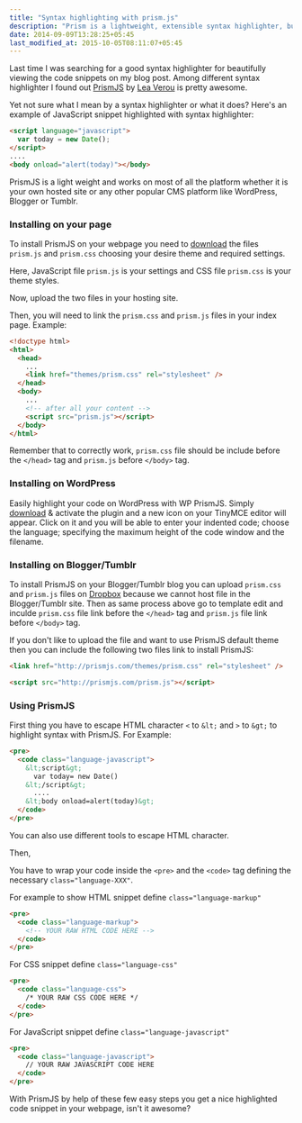 ```yaml
---
title: "Syntax highlighting with prism.js"
description: "Prism is a lightweight, extensible syntax highlighter, built with modern web standards in mind."
date: 2014-09-09T13:28:25+05:45
last_modified_at: 2015-10-05T08:11:07+05:45
---
```


Last time I was searching for a good syntax highlighter for beautifully viewing the code snippets on my blog post. Among different syntax highlighter I found out <a href="http://prismjs.com" rel="nofollow">PrismJS</a> by <a href="http://lea.verou.me" rel="nofollow">Lea Verou</a> is pretty awesome.

Yet not sure what I mean by a syntax highlighter or what it does? Here's an example of JavaScript snippet highlighted with syntax highlighter:

```html
<script language="javascript">
  var today = new Date();
</script>
....
<body onload="alert(today)"></body>
```

PrismJS is a light weight and works on most of all the platform whether it is your own hosted site or any other popular CMS platform like WordPress, Blogger or Tumblr.

### Installing on your page

To install PrismJS on your webpage you need to <a href="http://prismjs.com/download.html" rel="nofollow">download</a> the files `prism.js` and `prism.css` choosing your desire theme and required settings.

Here, JavaScript file `prism.js` is your settings and CSS file `prism.css` is your theme styles.

Now, upload the two files in your hosting site.

Then, you will need to link the `prism.css` and `prism.js` files in your index page. Example:

```html
<!doctype html>
<html>
  <head>
    ...
    <link href="themes/prism.css" rel="stylesheet" />
  </head>
  <body>
    ...
    <!-- after all your content -->
    <script src="prism.js"></script>
  </body>
</html>
```

Remember that to correctly work, `prism.css` file should be include before the `</head>` tag and `prism.js` before `</body>` tag.

### Installing on WordPress

Easily highlight your code on WordPress with WP PrismJS. Simply <a href="http://wordpress.org/plugins/wp-prismjs-syntax-highlighter/" rel="nofollow">download</a> & activate the plugin and a new icon on your TinyMCE editor will appear. Click on it and you will be able to enter your indented code; choose the language; specifying the maximum height of the code window and the filename.

### Installing on Blogger/Tumblr

To install PrismJS on your Blogger/Tumblr blog you can upload `prism.css` and `prism.js` files on <a href="http://www.dropbox.com/" rel="nofollow">Dropbox</a> because we cannot host file in the Blogger/Tumblr site. Then as same process above go to template edit and inculde `prism.css` file link before the `</head>` tag and `prism.js` file link before `</body>` tag.

If you don't like to upload the file and want to use PrismJS default theme then you can include the following two files link to install PrismJS:

```html
<link href="http://prismjs.com/themes/prism.css" rel="stylesheet" />

<script src="http://prismjs.com/prism.js"></script>
```

### Using PrismJS

First thing you have to escape HTML character `<` to `&lt;` and `>` to `&gt;` to highlight syntax with PrismJS. For Example:

```html
<pre>
  <code class="language-javascript">
    &lt;script&gt;
      var today= new Date()
    &lt;/script&gt;
      ....
    &lt;body onload=alert(today)&gt;
  </code>
</pre>
```

You can also use different tools to escape HTML character.

Then,

You have to wrap your code inside the `<pre>` and the `<code>` tag defining the necessary `class="language-XXX"`.

For example to show HTML snippet define `class="language-markup"`

```html
<pre>
  <code class="language-markup">
    <!-- YOUR RAW HTML CODE HERE -->
  </code>
</pre>
```

For CSS snippet define `class="language-css"`

```html
<pre>
  <code class="language-css">
    /* YOUR RAW CSS CODE HERE */
  </code>
</pre>
```

For JavaScript snippet define `class="language-javascript"`

```html
<pre>
  <code class="language-javascript">
    // YOUR RAW JAVASCRIPT CODE HERE
  </code>
</pre>
```

With PrismJS by help of these few easy steps you get a nice highlighted code snippet in your webpage, isn't it awesome?
